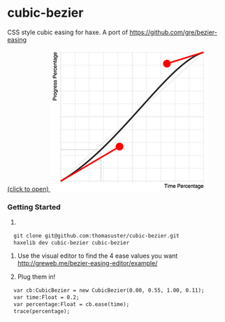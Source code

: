 # cubic-bezier

CSS style cubic easing for haxe. A port of https://github.com/gre/bezier-easing

[(click to open)
![](https://raw.githubusercontent.com/thomasuster/cubic-bezier/master/img/example360.png)
](http://gre.github.io/bezier-easing-editor/example/)

### Getting Started

1.
  ```
	git clone git@github.com:thomasuster/cubic-bezier.git
    haxelib dev cubic-bezier cubic-bezier
  ```
1. Use the visual editor to find the 4 ease values you want
	http://greweb.me/bezier-easing-editor/example/

1. Plug them in!
  ```
	var cb:CubicBezier = new CubicBezier(0.00, 0.55, 1.00, 0.11);
	var time:Float = 0.2;
	var percentage:Float = cb.ease(time);
	trace(percentage);
  ```
